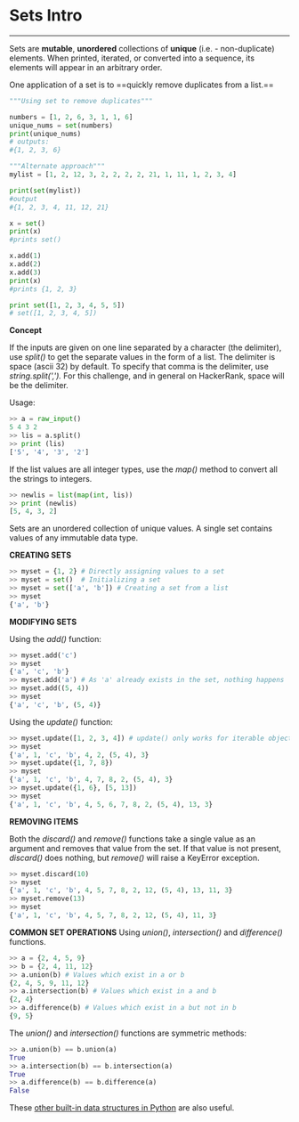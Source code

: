 # Sets Intro
---

Sets are **mutable**, **unordered** collections of **unique** (i.e. - non-duplicate) elements.
When printed, iterated, or converted into a sequence, its elements will appear in an arbitrary order. 

One application of a set is to ==quickly remove duplicates from a list.==

```py
"""Using set to remove duplicates"""

numbers = [1, 2, 6, 3, 1, 1, 6]
unique_nums = set(numbers)
print(unique_nums)
# outputs:
#{1, 2, 3, 6}

"""Alternate approach"""
mylist = [1, 2, 12, 3, 2, 2, 2, 2, 21, 1, 11, 1, 2, 3, 4]

print(set(mylist))
#output
#{1, 2, 3, 4, 11, 12, 21}
```

```py
x = set()
print(x)
#prints set()

x.add(1)
x.add(2)
x.add(3)
print(x)
#prints {1, 2, 3}

print set([1, 2, 3, 4, 5, 5])
# set([1, 2, 3, 4, 5])
```

**Concept**

If the inputs are given on one line separated by a character (the delimiter), use _split()_ to get the separate values in the form of a list. The delimiter is space (ascii 32) by default. To specify that comma is the delimiter, use _string.split(',')._ For this challenge, and in general on HackerRank, space will be the delimiter.

Usage:

```py
>> a = raw_input()
5 4 3 2
>> lis = a.split()
>> print (lis)
['5', '4', '3', '2']
```

If the list values are all integer types, use the _map()_ method to convert all the strings to integers.

```py
>> newlis = list(map(int, lis))
>> print (newlis)
[5, 4, 3, 2]
```

Sets are an unordered collection of unique values. A single set contains values of any immutable data type.  
  
**CREATING SETS**

```py
>> myset = {1, 2} # Directly assigning values to a set
>> myset = set()  # Initializing a set
>> myset = set(['a', 'b']) # Creating a set from a list
>> myset
{'a', 'b'}
```

  

**MODIFYING SETS**

Using the _add()_ function:

```py
>> myset.add('c')
>> myset
{'a', 'c', 'b'}
>> myset.add('a') # As 'a' already exists in the set, nothing happens
>> myset.add((5, 4))
>> myset
{'a', 'c', 'b', (5, 4)}
```

  
Using the _update()_ function:

```py
>> myset.update([1, 2, 3, 4]) # update() only works for iterable objects
>> myset
{'a', 1, 'c', 'b', 4, 2, (5, 4), 3}
>> myset.update({1, 7, 8})
>> myset
{'a', 1, 'c', 'b', 4, 7, 8, 2, (5, 4), 3}
>> myset.update({1, 6}, [5, 13])
>> myset
{'a', 1, 'c', 'b', 4, 5, 6, 7, 8, 2, (5, 4), 13, 3}
```

  
**REMOVING ITEMS**  

Both the _discard()_ and _remove()_ functions take a single value as an argument and removes that value from the set. If that value is not present, _discard()_ does nothing, but _remove()_ will raise a KeyError exception.

```py
>> myset.discard(10)
>> myset
{'a', 1, 'c', 'b', 4, 5, 7, 8, 2, 12, (5, 4), 13, 11, 3}
>> myset.remove(13)
>> myset
{'a', 1, 'c', 'b', 4, 5, 7, 8, 2, 12, (5, 4), 11, 3}
```

 

**COMMON SET OPERATIONS** Using _union()_, _intersection()_ and _difference()_ functions.  

```py
>> a = {2, 4, 5, 9}
>> b = {2, 4, 11, 12}
>> a.union(b) # Values which exist in a or b
{2, 4, 5, 9, 11, 12}
>> a.intersection(b) # Values which exist in a and b
{2, 4}
>> a.difference(b) # Values which exist in a but not in b
{9, 5}
```

  
The _union()_ and _intersection()_ functions are symmetric methods:  

```py
>> a.union(b) == b.union(a)
True
>> a.intersection(b) == b.intersection(a)
True
>> a.difference(b) == b.difference(a)
False
```

These [other built-in data structures in Python](http://www.thelearningpoint.net/computer-science/learning-python-programming-and-data-structures/learning-python-programming-and-data-structures--tutorial-4--built-in-data-structures-strings-lists-tuples-dictionaries-mutability) are also useful.